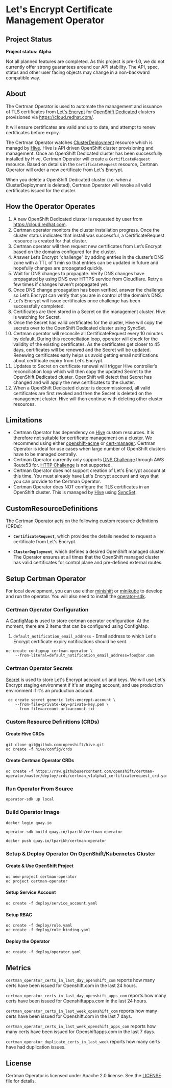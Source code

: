 # Let's Encrypt Certificate Management Operator

## Project Status

**Project status: Alpha**

Not all planned features are completed. As this project is pre-1.0, we do not currently offer strong guarantees around our API stability. The API, spec, status and other user facing objects may change in a non-backward compatible way.

## About

The Certman Operator is used to automate the management and issuance of TLS certificates from [Let's Encrypt](https://letsencrypt.org/) for [OpenShift Dedicated](https://www.openshift.com/products/dedicated/) clusters provisioned via https://cloud.redhat.com/.

It will ensure certificates are valid and up to date, and attempt to renew certificates before expiry.

The Certman Operator watches [ClusterDeployment](https://github.com/openshift/hive/blob/master/config/crds/hive_v1alpha1_clusterdeployment.yaml) resource which is managd by [Hive](https://github.com/openshift/hive). Hive is API driven OpenShift cluster provisioning and management. Once an OpenShift Dedicated cluster has been successfully installed by Hive, Certman Operator will create a `CertificateRequest` resource. Based on details in the `CertificateRequest` resource, Certman Operator will order a new certificate from Let's Encrypt.

When you delete a OpenShift Dedicated cluster (i.e. when a ClusterDeployment is deleted), Certman Operator will revoke all valid certificates issued for the cluster.

## How the Operator Operates

1. A new OpenShift Dedicated cluster is requested by user from https://cloud.redhat.com.
1. Certman operator monitors the cluster installation progress. Once the cluster status indicates that install was successful, a CertificateRequest resource is created for that cluster.
1. Certman operator will then request new certificates from Let’s Encrypt based on the domains configured for the cluster.
1. Answer Let’s Encrypt “challenge” by adding entries in the cluster’s DNS zone with a TTL of 1 min so that entries can be updated in future and hopefully changes are propagated quickly.
1. Wait for DNS changes to propagate. Verify DNS changes have propagated by using DNS over HTTPS service from Cloudflare. Retry a few times if changes haven’t propagated yet.
1. Once DNS change propagation has been verified, answer the challenge so Let’s Encrypt can verify that you are in control of the domain’s DNS.
1. Let’s Encrypt will issue certificates once challenge has been successfully completed.
1. Certificates are then stored in a Secret on the management cluster. Hive is watching for Secret.
1. Once the Secret has valid certificates for the cluster, Hive will copy the secrets over to the OpenShift Dedicated cluster using SyncSet.
1. Certman operator will reconcile all CertificateRequest every 10 minutes by default. During this reconciliation loop, operator will check for the validity of the existing certificates. As the certificates get closer to 45 days, certificates will be renewed and the Secret will be updated. Renewing certificates early helps us avoid getting email notifications about certificate expiry from Let’s Encrypt.
1. Updates to Secret on certificate renewal will trigger Hive controller’s reconciliation loop which will then copy the updated Secret to the OpenShift Dedicated cluster. OpenShift will detect that Secret has changed and will apply the new certificates to the cluster.
1. When a OpenShift Dedicated cluster is decommissioned, all valid certificates are first revoked and then the Secret is deleted on the management cluster. Hive will then continue with deleting other cluster resources.

## Limitations

* Certman Operator has dependency on [Hive](https://github.com/openshift/hive) custom resources. It is therefore not suitable for certificate management on a cluster. We recommend using either [openshift-acme](https://github.com/tnozicka/openshift-acme) or [cert-manager](https://github.com/jetstack/cert-manager). Certman Operator is ideal for use cases when large number of OpenShift clusters have to be managed centrally.
* Certman Operator currently only supports [DNS Challenge](https://tools.ietf.org/html/rfc8555#section-8.4) through AWS Route53 for. [HTTP Challenge](https://tools.ietf.org/html/rfc8555#section-8.3) is not supported.
* Certman Operator does not support creation of Let's Encrypt account at this time. You must already have Let's Encrypt account and keys that you can provide to the Certman Operator.
* Certman Operator does NOT configure the TLS certificates in an OpenShift cluster. This is managed by [Hive](https://github.com/openshift/hive) using [SyncSet](https://github.com/openshift/hive/blob/master/docs/syncset.md).

## CustomResourceDefinitions

The Certman Operator acts on the following custom resource definitions (CRDs):

* **`CertificateRequest`**, which provides the details needed to request a certificate from Let's Encrypt.

* **`ClusterDeployment`**, which defines a desired OpenShift managed cluster. The Operator ensures at all times that the OpenShift managed cluster has valid certificates for control plane and pre-defined external routes.

## Setup Certman Operator

For local development, you can use either [minishift](https://github.com/minishift/minishift) or [minikube](https://kubernetes.io/docs/setup/minikube/) to develop and run the operator. You will also need to install the [operator-sdk](https://github.com/operator-framework/operator-sdk).

### Certman Operator Configuration

A [ConfigMap](https://docs.openshift.com/container-platform/3.11/dev_guide/configmaps.html) is used to store certman operator configuration. At the moment, there are 2 items that can be configured using ConfigMap.

1. `default_notification_email_address` - Email address to which Let's Encrypt certificate expiry notifications should be sent.

```
oc create configmap certman-operator \
    --from-literal=default_notification_email_address=foo@bar.com
```

### Certman Operator Secrets

[Secret](https://kubernetes.io/docs/concepts/configuration/secret/) is used to store Let's Encrypt account url and keys. We will use Let's Encrypt staging environment if it's an staging account, and use production environment if it's an production account.

```
 oc create secret generic lets-encrypt-account \
    --from-file=private-key=private-key.pem \
    --from-file=account-url=account.txt
```

### Custom Resource Definitions (CRDs)

#### Create Hive CRDs

```
git clone git@github.com:openshift/hive.git
oc create -f hive/config/crds
```

#### Create Certman Operator CRDs

```
oc create -f https://raw.githubusercontent.com/openshift/certman-operator/master/deploy/crds/certman_v1alpha1_certificaterequest_crd.yaml
```

### Run Operator From Source

```
operator-sdk up local
```

### Build Operator Image

```
docker login quay.io

operator-sdk build quay.io/tparikh/certman-operator

docker push quay.io/tparikh/certman-operator
```

### Setup & Deploy Operator On OpenShift/Kubernetes Cluster

#### Create & Use OpenShift Project

```
oc new-project certman-operator
oc project certman-operator
```

####  Setup Service Account

```
oc create -f deploy/service_account.yaml
```

#### Setup RBAC

```
oc create -f deploy/role.yaml
oc create -f deploy/role_binding.yaml
```

#### Deploy the Operator
```
oc create -f deploy/operator.yaml
```

## Metrics

`certman_operator_certs_in_last_day_openshift_com` reports how many certs have been issued for Openshift.com in the last 24 hours.

`certman_operator_certs_in_last_day_openshift_apps_com` reports how many certs have been issued for Openshiftapps.com in the last 24 hours.

`certman_operator_certs_in_last_week_openshift_com` reports how many certs have been issued for Openshift.com in the last 7 days.

`certman_operator_certs_in_last_week_openshift_apps_com` reports how many certs have been issued for Openshiftapps.com in the last 7 days.

`certman_operator_duplicate_certs_in_last_week` reports how many certs have had duplication issues.

## License

Certman Operator is licensed under Apache 2.0 license. See the [LICENSE](LICENSE) file for details.